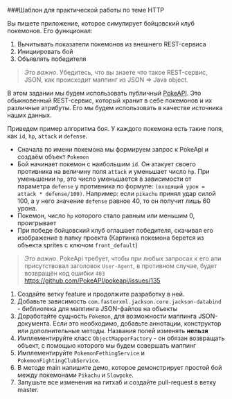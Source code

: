 ###Шаблон для практической работы по теме HTTP

Вы пишете приложение, которое симулирует бойцовский клуб покемонов. Его функционал:
1. Вычитывать показатели покемонов из внешнего REST-сервиса
1. Инициировать бой
1. Объявлять победителя

> *Это важно*. Убедитесь, что вы знаете что такое REST-сервис, JSON, как происходит маппинг из JSON => Java object.
> 

В этом задании мы будем использовать публичный [PokeAPI](https://pokeapi.co/). Это обыкновенный REST-сервис, который хранит
в себе покемонов и их различные атрибуты. Его мы будем использовать в качестве источника наших данных. 

Приведем пример алгоритма боя. У каждого покемона есть такие поля, как `id`, `hp`, `attack` и `defense`.
* Сначала по имени покемона мы формируем запрос к PokeApi и создаём объект `Pokemon`
* Бой начинает покемон с наибольшим `id`. Он атакует своего противника на величину поля `attack` и уменьшает число `hp`. 
При уменьшении `hp`, это число уменьшается в зависимости от параметра `defense` у противника по формуле:
`(входящий урон = attack * defense/100)`. Например: если `pikachu` принял удар силой 100, а у него значение `defense` равное 40,
то он получит лишь 60 урона.
* Покемон, число `hp` которого стало равным или меньшим 0, проигрывает
* При победе бойцовский клуб оглашает победителя, скачивая его изображение в папку проекта (Картинка покемона берется 
из объекта sprites с ключом `front_default`)

> *Это важно*. PokeApi требует, чтобы при любых запросах к его апи присутствовал заголовок `User-Agent`, в противном случае,
будет возвращён код ошибки `403` https://github.com/PokeAPI/pokeapi/issues/135
>

1. Создайте ветку feature и продолжите разработку в ней.
1. Добавьте зависимость `com.fasterxml.jackson.core.jackson-databind` - библиотека для маппинга JSON-файлов на объекты
1. Доработайте сущность `Pokemon`, для возможности маппинга JSON-документа. Если это необходимо, добавьте аннотации, конструктор
или дополнительные методы. Названия полей изменять **нельзя**
1. Имплементируйте класс `ObjectMapperFactory` - он обязан возвращать объект, с помощью которого мы будем совершать
маппинг
1. Имплементируйте `PokemonFethingService` и `PokemonFightingClubService`. 
1. В методе main напишите демо, которое демонстрирует простой бой между покемонами `Pikachu` и `Slowpoke`.
1. Запушьте все изменения на гитхаб и создайте pull-request в ветку master.
